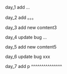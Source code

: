 day_1
add ...

day_2
add 。。。

day_3
add new comtent3

 day_4
 update bug ...

day_5
add new comtent5

day_6
update bug xxx

day_7
add p ^^^^^^^^^^^^^^^
